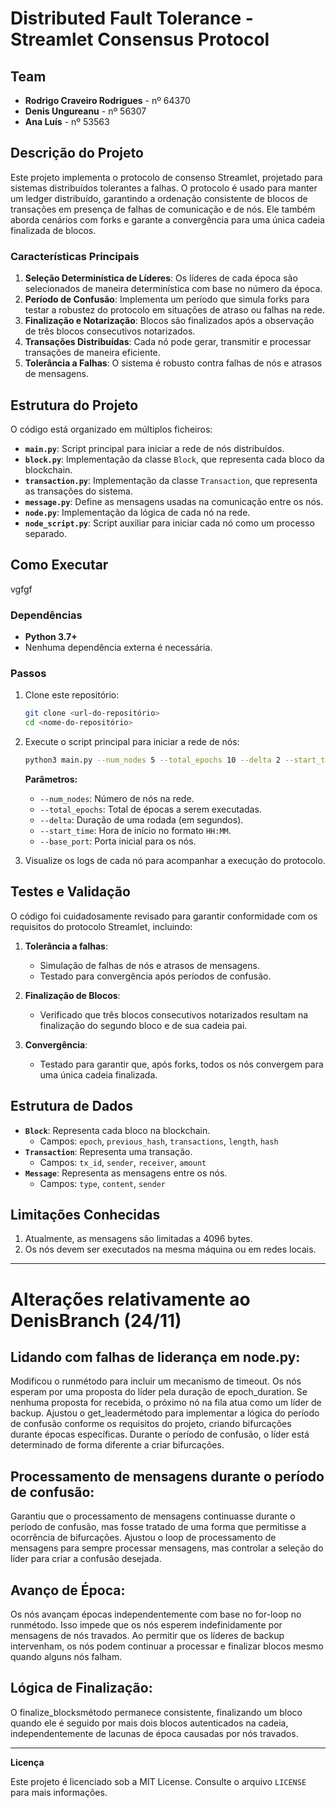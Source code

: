 # Distributed Fault Tolerance - Streamlet Consensus Protocol

## Team

- **Rodrigo Craveiro Rodrigues** - nº 64370
- **Denis Ungureanu** - nº 56307
- **Ana Luís** - nº 53563

## Descrição do Projeto
Este projeto implementa o protocolo de consenso Streamlet, projetado para sistemas distribuídos tolerantes a falhas. O protocolo é usado para manter um ledger distribuído, garantindo a ordenação consistente de blocos de transações em presença de falhas de comunicação e de nós. Ele também aborda cenários com forks e garante a convergência para uma única cadeia finalizada de blocos.

### Características Principais
1. **Seleção Determinística de Líderes**: Os líderes de cada época são selecionados de maneira determinística com base no número da época.
2. **Período de Confusão**: Implementa um período que simula forks para testar a robustez do protocolo em situações de atraso ou falhas na rede.
3. **Finalização e Notarização**: Blocos são finalizados após a observação de três blocos consecutivos notarizados.
4. **Transações Distribuídas**: Cada nó pode gerar, transmitir e processar transações de maneira eficiente.
5. **Tolerância a Falhas**: O sistema é robusto contra falhas de nós e atrasos de mensagens.

## Estrutura do Projeto
O código está organizado em múltiplos ficheiros:

- **`main.py`**: Script principal para iniciar a rede de nós distribuídos.
- **`block.py`**: Implementação da classe `Block`, que representa cada bloco da blockchain.
- **`transaction.py`**: Implementação da classe `Transaction`, que representa as transações do sistema.
- **`message.py`**: Define as mensagens usadas na comunicação entre os nós.
- **`node.py`**: Implementação da lógica de cada nó na rede.
- **`node_script.py`**: Script auxiliar para iniciar cada nó como um processo separado.

## Como Executar
vgfgf
### Dependências
- **Python 3.7+**
- Nenhuma dependência externa é necessária.

### Passos
1. Clone este repositório:
   ```bash
   git clone <url-do-repositório>
   cd <nome-do-repositório>
   ```

2. Execute o script principal para iniciar a rede de nós:
   ```bash
   python3 main.py --num_nodes 5 --total_epochs 10 --delta 2 --start_time "00:00" --base_port 5000
   ```
   
   **Parâmetros:**
   - `--num_nodes`: Número de nós na rede.
   - `--total_epochs`: Total de épocas a serem executadas.
   - `--delta`: Duração de uma rodada (em segundos).
   - `--start_time`: Hora de início no formato `HH:MM`.
   - `--base_port`: Porta inicial para os nós.

3. Visualize os logs de cada nó para acompanhar a execução do protocolo.

## Testes e Validação
O código foi cuidadosamente revisado para garantir conformidade com os requisitos do protocolo Streamlet, incluindo:

1. **Tolerância a falhas**:
   - Simulação de falhas de nós e atrasos de mensagens.
   - Testado para convergência após períodos de confusão.

2. **Finalização de Blocos**:
   - Verificado que três blocos consecutivos notarizados resultam na finalização do segundo bloco e de sua cadeia pai.

3. **Convergência**:
   - Testado para garantir que, após forks, todos os nós convergem para uma única cadeia finalizada.

## Estrutura de Dados
- **`Block`**: Representa cada bloco na blockchain.
  - Campos: `epoch`, `previous_hash`, `transactions`, `length`, `hash`
- **`Transaction`**: Representa uma transação.
  - Campos: `tx_id`, `sender`, `receiver`, `amount`
- **`Message`**: Representa as mensagens entre os nós.
  - Campos: `type`, `content`, `sender`

## Limitações Conhecidas
1. Atualmente, as mensagens são limitadas a 4096 bytes.
2. Os nós devem ser executados na mesma máquina ou em redes locais.

---

# Alterações relativamente ao DenisBranch (24/11)

## Lidando com falhas de liderança em node.py:

Modificou o runmétodo para incluir um mecanismo de timeout. Os nós esperam por uma proposta do líder pela duração de epoch_duration. Se nenhuma proposta for recebida, o próximo nó na fila atua como um líder de backup.
Ajustou o get_leadermétodo para implementar a lógica do período de confusão conforme os requisitos do projeto, criando bifurcações durante épocas específicas.
Durante o período de confusão, o líder está determinado de forma diferente a criar bifurcações.

## Processamento de mensagens durante o período de confusão:

Garantiu que o processamento de mensagens continuasse durante o período de confusão, mas fosse tratado de uma forma que permitisse a ocorrência de bifurcações.
Ajustou o loop de processamento de mensagens para sempre processar mensagens, mas controlar a seleção do líder para criar a confusão desejada.

## Avanço de Época:

Os nós avançam épocas independentemente com base no for-loop no runmétodo. Isso impede que os nós esperem indefinidamente por mensagens de nós travados.
Ao permitir que os líderes de backup intervenham, os nós podem continuar a processar e finalizar blocos mesmo quando alguns nós falham.

## Lógica de Finalização:

O finalize_blocksmétodo permanece consistente, finalizando um bloco quando ele é seguido por mais dois blocos autenticados na cadeia, independentemente de lacunas de época causadas por nós travados.

---

**Licença**

Este projeto é licenciado sob a MIT License. Consulte o arquivo `LICENSE` para mais informações.
